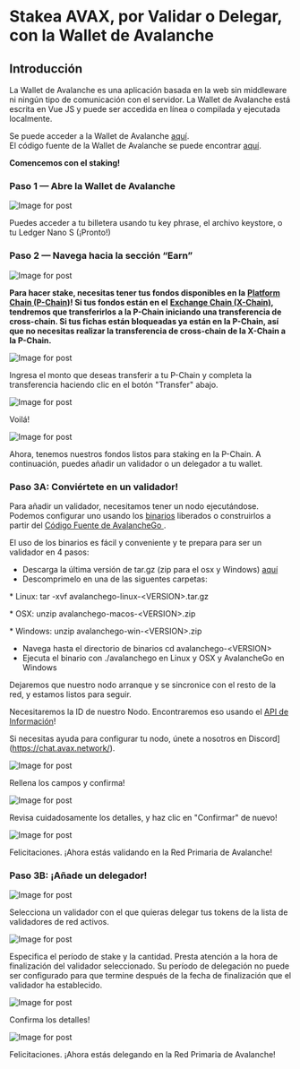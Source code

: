 # Stakea AVAX, por Validar o Delegar, con la Wallet de Avalanche

## **Introducción** <a id="001f"></a>

La Wallet de Avalanche es una aplicación basada en la web sin middleware ni ningún tipo de comunicación con el servidor. La Wallet de Avalanche está escrita en Vue JS y puede ser accedida en línea o compilada y ejecutada localmente.

Se puede acceder a la Wallet de Avalanche [aquí](https://wallet.avax.network/).  
El código fuente de la Wallet de Avalanche se puede encontrar [aquí](https://github.com/ava-labs/avalanche-wallet).

**Comencemos con el staking!**

### **Paso 1 — Abre la Wallet de Avalanche** <a id="552d"></a>

![Image for post](https://miro.medium.com/max/1552/0*tpBIOjLdppuNKMjA)

Puedes acceder a tu billetera usando tu key phrase, el archivo keystore, o tu Ledger Nano S \(¡Pronto!\)

### **Paso 2 — Navega hacia la sección “Earn”** <a id="dc5a"></a>

![Image for post](https://miro.medium.com/max/1504/0*XTh3nZzBI1bkLbwO)

**Para hacer stake, necesitas tener tus fondos disponibles en la** [**Platform Chain \(P-Chain\)**](../../../learn/platform-overview/#platform-chain-p-chain)**! Si tus fondos están en el** [**Exchange Chain \(X-Chain\)**](../../../learn/platform-overview/#exchange-chain-x-chain)**, tendremos que transferirlos a la P-Chain iniciando una transferencia de cross-chain. Si tus fichas están bloqueadas ya están en la P-Chain, así que no necesitas realizar la transferencia de cross-chain de la X-Chain a la P-Chain.**

![Image for post](https://miro.medium.com/max/1522/0*xKAf0nXSzqIdmBDg)

Ingresa el monto que deseas transferir a tu P-Chain y completa la transferencia haciendo clic en el botón "Transfer" abajo.

![Image for post](https://miro.medium.com/max/1488/0*aremeYNYtKP5nGPx)

Voilá!

![Image for post](https://miro.medium.com/max/1512/0*XP8f8CISy-LJ_Lc3)

Ahora, tenemos nuestros fondos listos para staking en la P-Chain. A continuación, puedes añadir un validador o un delegador a tu wallet.

### **Paso 3A: Conviértete en un validador!** <a id="60f0"></a>

Para añadir un validador, necesitamos tener un nodo ejecutándose. Podemos configurar uno usando los [binarios](https://github.com/ava-labs/avalanchego/releases/) liberados o construirlos a partir del [Código Fuente de AvalancheGo ](https://github.com/ava-labs/avalanchego).

El uso de los binarios es fácil y conveniente y te prepara para ser un validador en 4 pasos:

* Descarga la última versión de tar.gz \(zip para el osx y Windows\) [aquí](https://github.com/ava-labs/avalanchego/releases)
* Descomprimelo en una de las siguentes carpetas: 

\* Linux: tar -xvf avalanchego-linux-&lt;VERSION&gt;.tar.gz

\* OSX: unzip avalanchego-macos-&lt;VERSION&gt;.zip

\* Windows: unzip avalanchego-win-&lt;VERSION&gt;.zip

* Navega hasta el directorio de binarios cd avalanchego-&lt;VERSION&gt;
* Ejecuta el binario con ./avalanchego en Linux y OSX y AvalancheGo en Windows

Dejaremos que nuestro nodo arranque y se sincronice con el resto de la red, y estamos listos para seguir.

Necesitaremos la ID de nuestro Nodo. Encontraremos eso usando el [API de Información](../../avalanchego-apis/info-api.md)!

Si necesitas ayuda para configurar tu nodo, únete a nosotros en Discord](https://chat.avax.network/).

![Image for post](https://miro.medium.com/max/1600/0*6hZSaT651Dd7R4bL)

Rellena los campos y confirma!

![Image for post](https://miro.medium.com/max/1600/0*cy61ZMDY5veMvCZj)

Revisa cuidadosamente los detalles, y haz clic en "Confirmar" de nuevo!

![Image for post](https://miro.medium.com/max/1600/0*f3GlN03He6TFkOV7)

Felicitaciones. ¡Ahora estás validando en la Red Primaria de Avalanche!

### **Paso 3B: ¡Añade un delegador!** <a id="59bd"></a>

![Image for post](https://miro.medium.com/max/1600/0*f-wXi2SiSm4eBmHt)

Selecciona un validador con el que quieras delegar tus tokens de la lista de validadores de red activos.

![Image for post](https://miro.medium.com/max/1600/0*uNnT2PtjCslRKFbF)

Especifica el período de stake y la cantidad. Presta atención a la hora de finalización del validador seleccionado. Su período de delegación no puede ser configurado para que termine después de la fecha de finalización que el validador ha establecido.

![Image for post](https://miro.medium.com/max/1600/0*M_6_7L9jtYuPTp-A)

Confirma los detalles!

![Image for post](https://miro.medium.com/max/1600/0*Silj8-uZTm5g9xSi)

Felicitaciones. ¡Ahora estás delegando en  la Red Primaria de Avalanche!

<!--stackedit_data:
eyJoaXN0b3J5IjpbNTAxNDg1NjM5LC0xODMwMzUzMTk5LDUxOT
Q3OTI2NywtNjY2OTcwNTcxXX0=
-->